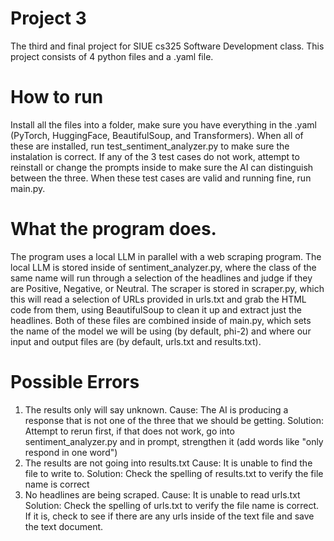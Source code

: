 # Project 3

The third and final project for SIUE cs325 Software Development class. This project consists of 4 python files and a .yaml file.

# How to run

Install all the files into a folder, make sure you have everything in the .yaml (PyTorch, HuggingFace, BeautifulSoup, and Transformers). When all of these are installed, run test_sentiment_analyzer.py to make sure the instalation is correct. If any of the 3 test cases do not work, attempt to reinstall or change the prompts inside to make sure the AI can distinguish between the three. When these test cases are valid and running fine, run main.py.

# What the program does.

The program uses a local LLM in parallel with a web scraping program. The local LLM is stored inside of sentiment_analyzer.py, where the class of the same name will run through a selection of the headlines and judge if they are Positive, Negative, or Neutral. The scraper is stored in scraper.py, which this will read a selection of URLs provided in urls.txt and grab the HTML code from them, using BeautifulSoup to clean it up and extract just the headlines. Both of these files are combined inside of main.py, which sets the name of the model we will be using (by default, phi-2) and where our input and output files are (by default, urls.txt and results.txt).

# Possible Errors

1. The results only will say unknown.
   Cause: The AI is producing a response that is not one of the three that we should be getting.
   Solution: Attempt to rerun first, if that does not work, go into sentiment_analyzer.py and in prompt, strengthen it (add words like "only respond in one word")
2. The results are not going into results.txt
   Cause: It is unable to find the file to write to.
   Solution: Check the spelling of results.txt to verify the file name is correct
3. No headlines are being scraped.
   Cause: It is unable to read urls.txt
   Solution: Check the spelling of urls.txt to verify the file name is correct. If it is, check to see if there are any urls inside of the text file and save the text document.
